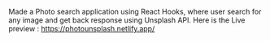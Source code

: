 Made a Photo search application using React Hooks, where user search for any image and get back response using Unsplash API.
Here is the Live preview : https://photounsplash.netlify.app/
